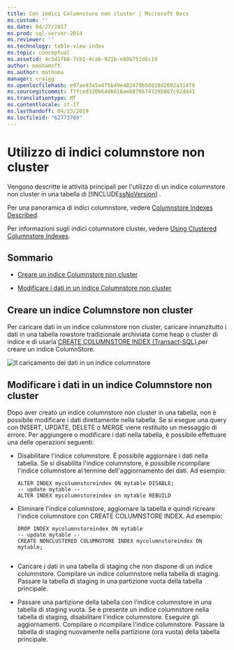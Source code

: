 ```yaml
---
title: Con indici Columnstore non cluster | Microsoft Docs
ms.custom: ''
ms.date: 04/27/2017
ms.prod: sql-server-2014
ms.reviewer: ''
ms.technology: table-view-index
ms.topic: conceptual
ms.assetid: 4c341fb8-7cb1-4cab-921b-e80b751d6c19
author: mashamsft
ms.author: mathoma
manager: craigg
ms.openlocfilehash: e97aed3a5a4f5b49e482479b58928d2092a314f9
ms.sourcegitcommit: f7fced330b64d6616aeb8766747295807c92dd41
ms.translationtype: MT
ms.contentlocale: it-IT
ms.lasthandoff: 04/23/2019
ms.locfileid: "62773789"
---
```

# <a name="using-nonclustered-columnstore-indexes"></a>Utilizzo di indici columnstore non cluster
  Vengono descritte le attività principali per l'utilizzo di un indice columnstore non cluster in una tabella di [!INCLUDE[ssNoVersion](../includes/ssnoversion-md.md)] .  
  
 Per una panoramica di indici columnstore, vedere [Columnstore Indexes Described](../relational-databases/indexes/columnstore-indexes-described.md).  
  
 Per informazioni sugli indici columnstore cluster, vedere [Using Clustered Columnstore Indexes](../relational-databases/indexes/indexes.md).  
  
## <a name="contents"></a>Sommario  
  
-   [Creare un indice Columnstore non cluster](../../2014/database-engine/using-nonclustered-columnstore-indexes.md#load)  
  
-   [Modificare i dati in un indice Columnstore non cluster](../../2014/database-engine/using-nonclustered-columnstore-indexes.md#change)  
  
##  <a name="load"></a> Creare un indice Columnstore non cluster  
 Per caricare dati in un indice columnstore non cluster, caricare innanzitutto i dati in una tabella rowstore tradizionale archiviata come heap o cluster di indice e di usarla [CREATE COLUMNSTORE INDEX &#40;Transact-SQL&#41; ](/sql/t-sql/statements/create-columnstore-index-transact-sql) per creare un indice ColumnStore.  
  
 ![Il caricamento dei dati in un indice columnstore](../../2014/database-engine/media/sql-server-pdw-columnstore-loadprocess-nonclustered.gif "il caricamento dei dati in un indice columnstore")  
  
##  <a name="change"></a> Modificare i dati in un indice Columnstore non cluster  
 Dopo aver creato un indice columnstore non cluster in una tabella, non è possibile modificare i dati direttamente nella tabella. Se si esegue una query con INSERT, UPDATE, DELETE o MERGE viene restituito un messaggio di errore. Per aggiungere o modificare i dati nella tabella, è possibile effettuare una delle operazioni seguenti:  
  
-   Disabilitare l'indice columnstore. È possibile aggiornare i dati nella tabella. Se si disabilita l'indice columnstore, è possibile ricompilare l'indice columnstore al termine dell'aggiornamento dei dati. Ad esempio:   
  
    ```  
    ALTER INDEX mycolumnstoreindex ON mytable DISABLE;  
    -- update mytable --  
    ALTER INDEX mycolumnstoreindex on mytable REBUILD  
    ```  
  
-   Eliminare l'indice columnstore, aggiornare la tabella e quindi ricreare l'indice columnstore con CREATE COLUMNSTORE INDEX. Ad esempio:   
  
    ```  
    DROP INDEX mycolumnstoreindex ON mytable  
    -- update mytable --  
    CREATE NONCLUSTERED COLUMNSTORE INDEX mycolumnstoreindex ON mytable;  
  
    ```  
  
-   Caricare i dati in una tabella di staging che non dispone di un indice columnstore. Compilare un indice columnstore nella tabella di staging. Passare la tabella di staging in una partizione vuota della tabella principale.  
  
-   Passare una partizione della tabella con l'indice columnstore in una tabella di staging vuota. Se è presente un indice columnstore nella tabella di staging, disabilitare l'indice columnstore. Eseguire gli aggiornamenti. Compilare o ricompilare l'indice columnstore. Passare la tabella di staging nuovamente nella partizione (ora vuota) della tabella principale.  
  

  
  
